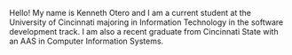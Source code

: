 Hello! My name is Kenneth Otero and I am a current student at the University of Cincinnati majoring in Information Technology in the software development track. I am also a recent graduate from Cincinnati State with an AAS in Computer Information Systems.

<!---
KennethOtero/KennethOtero is a ✨ special ✨ repository because its `README.md` (this file) appears on your GitHub profile.
You can click the Preview link to take a look at your changes.
--->
